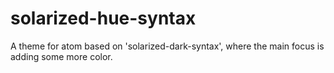 # solarized-hue-syntax
A theme for atom based on 'solarized-dark-syntax', where the main focus is adding some more color.
